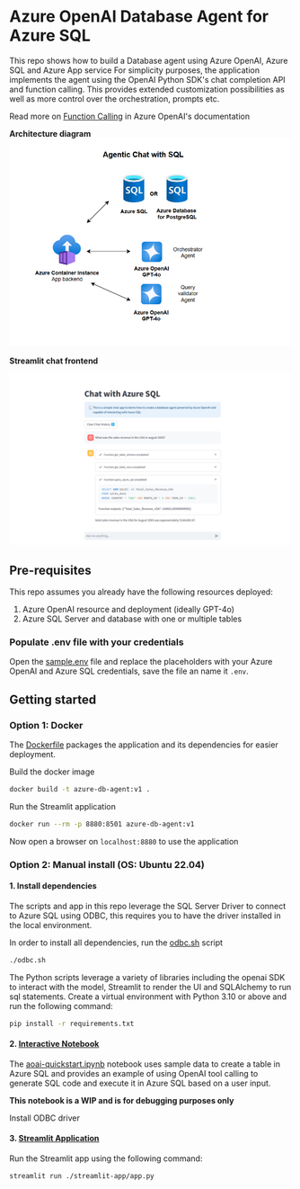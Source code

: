 # Azure OpenAI Database Agent for Azure SQL

This repo shows how to build a Database agent using Azure OpenAI, Azure SQL and Azure App service
For simplicity purposes, the application implements the agent using the OpenAI Python SDK's chat completion API and function calling. This provides extended customization possibilities as well as more control over the orchestration, prompts etc.

Read more on [Function Calling](https://learn.microsoft.com/en-us/azure/ai-services/openai/how-to/function-calling) in Azure OpenAI's documentation

**Architecture diagram**
![Image](images/arch_diagram.png)

**Streamlit chat frontend**

![Image](images/screenshot.png)

## Pre-requisites
This repo assumes you already have the following resources deployed:
1. Azure OpenAI resource and deployment (ideally GPT-4o)
2. Azure SQL Server and database with one or multiple tables

### Populate .env file with your credentials

Open the [sample.env](./sample.env) file and replace the placeholders with your Azure OpenAI and Azure SQL credentials, save the file an name it `.env`.

## Getting started
### Option 1: Docker

The [Dockerfile](./Dockerfile) packages the application and its dependencies for easier deployment.

Build the docker image
```bash
docker build -t azure-db-agent:v1 .
```

Run the Streamlit application

```bash
docker run --rm -p 8880:8501 azure-db-agent:v1
```

Now open a browser on `localhost:8880` to use the application

### Option 2: Manual install (OS: Ubuntu 22.04)
#### 1. Install dependencies

The scripts and app in this repo leverage the SQL Server Driver to connect to Azure SQL using ODBC, this requires you to have the driver installed in the local environment.

In order to install all dependencies, run the [odbc.sh](./odbc.sh) script
```bash
./odbc.sh
```

The Python scripts leverage a variety of libraries including the openai SDK to interact with the model, Streamlit to render the UI and SQLAlchemy to run sql statements. 
Create a virtual environment with Python 3.10 or above and run the following command:
```bash
pip install -r requirements.txt
```
#### 2. [Interactive Notebook](./notebooks/)
The [aoai-quickstart.ipynb](./notebooks/aoai-quickstart.ipynb) notebook uses sample data to create a table in Azure SQL and provides an example of using OpenAI tool calling to generate SQL code and execute it in Azure SQL based on a user input.

**This notebook is a WIP and is for debugging purposes only**

Install ODBC driver

#### 3. [Streamlit Application](./streamlit-app/)

Run the Streamlit app using the following command:

```bash
streamlit run ./streamlit-app/app.py
```